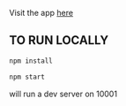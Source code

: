 Visit the app [here](https://riddles-tool.netlify.app/search)

## TO RUN LOCALLY

```js
npm install
```

```js
npm start
```

will run a dev server on 10001
